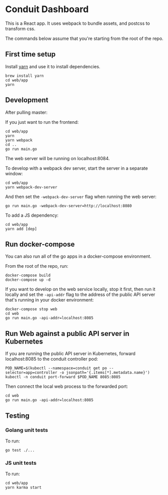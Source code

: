 # Conduit Dashboard

This is a React app. It uses webpack to bundle assets, and postcss to transform css.

The commands below assume that you're starting from the root of the repo.

## First time setup

Install [yarn](https://github.com/yarnpkg/yarn) and use it to install dependencies.

```
brew install yarn
cd web/app
yarn
```

## Development

After pulling master:

If you just want to run the frontend:

```
cd web/app
yarn
yarn webpack
cd ..
go run main.go
```

The web server will be running on localhost:8084.

To develop with a webpack dev server, start the server in a separate window:

```
cd web/app
yarn webpack-dev-server
```

And then set the `-webpack-dev-server` flag when running the web server:

```
go run main.go -webpack-dev-server=http://localhost:8080
```

To add a JS dependency:

```
cd web/app
yarn add [dep]
```

## Run docker-compose

You can also run all of the go apps in a docker-compose environment.

From the root of the repo, run:

```
docker-compose build
docker-compose up -d
```

If you want to develop on the web service locally, stop it first, then run it
locally and set the `-api-addr` flag to the address of the public API server
that's running in your docker environment:

```
docker-compose stop web
cd web
go run main.go -api-addr=localhost:8085
```

## Run Web against a public API server in Kubernetes

If you are running the public API server in Kubernetes, forward localhost:8085
to the conduit controller pod:

```
POD_NAME=$(kubectl --namespace=conduit get po --selector=app=controller -o jsonpath='{.items[*].metadata.name}')
kubectl -n conduit port-forward $POD_NAME 8085:8085
```

Then connect the local web process to the forwarded port:

```
cd web
go run main.go -api-addr=localhost:8085
```

## Testing

### Golang unit tests

To run:

```
go test ./...
```

### JS unit tests

To run:

```
cd web/app
yarn karma start
```
